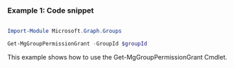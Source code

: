 ### Example 1: Code snippet

```powershell

Import-Module Microsoft.Graph.Groups

Get-MgGroupPermissionGrant -GroupId $groupId

```
This example shows how to use the Get-MgGroupPermissionGrant Cmdlet.


